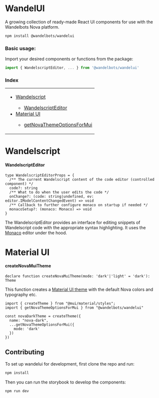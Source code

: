 # WandelUI

A growing collection of ready-made React UI components for use with the Wandelbots Nova platform. 

```bash
npm install @wandelbots/wandelui
```

### Basic usage:

Import your desired components or functions from the package:

```jsx
import { WandelscriptEditor, ... } from '@wandelbots/wandelui'
```

### Index

<table>
  <tr>
    <td valign="top">
      <ul>
        <li><a href="#wandelscript">Wandelscript</a></li>
        <ul>
          <li><a href="#wandelscripteditor">WandelscriptEditor</a></li>
        </ul>
        <li><a href="#materialui">Material UI</a></li>
        <ul>
          <li><a href="#novatheme">getNovaThemeOptionsForMui</a></li>
        </ul>
      </ul>
    </td>
  </tr>
</table>

# Wandelscript

#### WandelscriptEditor

```tsx
type WandelscriptEditorProps = {
  /** The current Wandelscript content of the code editor (controlled component) */
  code?: string
  /** What to do when the user edits the code */
  onChange?: (code: string|undefined, ev: editor.IModelContentChangedEvent) => void
  /** Callback to further configure monaco on startup if needed */
  monacoSetup?: (monaco: Monaco) => void
}
```

The WandelscriptEditor provides an interface for editing snippets of Wandelscript code with the appropriate syntax highlighting. It uses the [Monaco](https://microsoft.github.io/monaco-editor/) editor under the hood.

# Material UI

#### createNovaMuiTheme

```tsx
declare function createNovaMuiTheme(mode: 'dark'|'light' = 'dark'): Theme
```

This function creates a [Material UI theme](https://mui.com/material-ui/customization/theming/) with the default Nova colors and typography etc.

```tsx
import { createTheme } from "@mui/material/styles";
import { getNovaThemeOptionsForMui } from "@wandelbots/wandelui"

const novaDarkTheme = createTheme({
  name: "nova-dark",
  ...getNovaThemeOptionsForMui({
    mode: 'dark'
  })
})
```

## Contributing

To set up wandelui for development, first clone the repo and run:

```bash
npm install
``` 

Then you can run the storybook to develop the components:

```bash
npm run dev
```